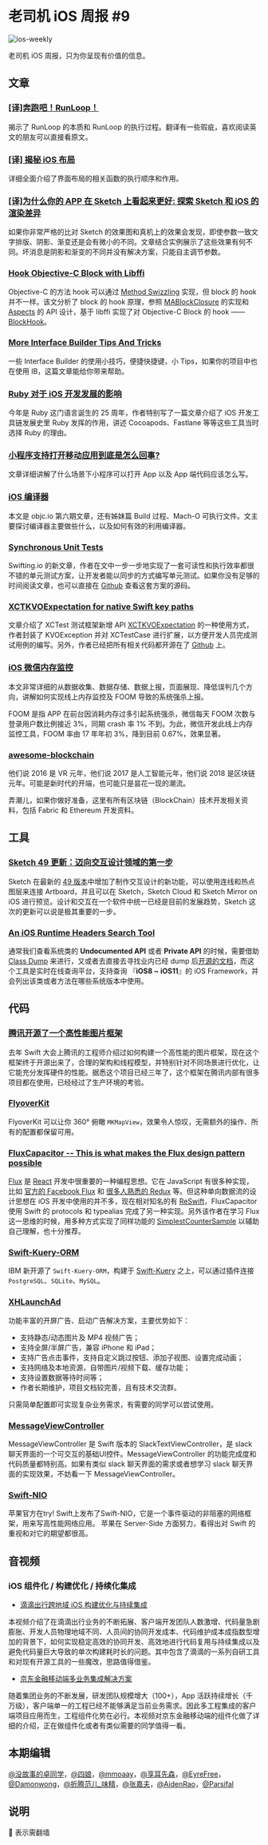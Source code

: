 # 老司机 iOS 周报 #9

![ios-weekly](../assets/ios-weekly.png)

老司机 iOS 周报，只为你呈现有价值的信息。

## 文章

### [[译]奔跑吧！RunLoop！](https://juejin.im/post/5a951cb26fb9a0633229d4ec)

揭示了 RunLoop 的本质和 RunLoop 的执行过程。翻译有一些瑕疵，喜欢阅读英文的朋友可以直接看原文。

### [[译] 揭秘 iOS 布局](https://juejin.im/post/5a951c655188257a804abf94)

详细全面介绍了界面布局的相关函数的执行顺序和作用。


### [[译]为什么你的 APP 在 Sketch 上看起来更好: 探索 Sketch 和 iOS 的渲染差异](https://juejin.im/post/5a9572575188257a61326630)

如果你非常严格的比对 Sketch 的效果图和真机上的效果会发现，即使参数一致文字排版、阴影、渐变还是会有微小的不同。文章结合实例展示了这些效果有何不同。坏消息是阴影和渐变的不同并没有解决方案，只能自主调节参数。

### [Hook Objective-C Block with Libffi](http://yulingtianxia.com/blog/2018/02/28/Hook-Objective-C-Block-with-Libffi/)

Objective-C 的方法 hook 可以通过 [Method Swizzling](http://nshipster.cn/method-swizzling/) 实现，但 block 的 hook 并不一样。该文分析了 block 的 hook 原理，参照 [MABlockClosure](https://github.com/mikeash/MABlockClosure) 的实现和 [Aspects](https://github.com/steipete/Aspects) 的 API 设计，基于 libffi 实现了对 Objective-C Block 的 hook —— [BlockHook](https://github.com/yulingtianxia/BlockHook)。

### [More Interface Builder Tips And Tricks](https://useyourloaf.com/blog/more-interface-builder-tips-and-tricks/?utm_campaign=iOS%2BDev%2BWeekly&utm_source=iOS%2BDev%2BWeekly%2BIssue%2B340)

一些 Interface Builder 的使用小技巧，便捷快捷键，小 Tips，如果你的项目中也在使用 IB，这篇文章能给你带来帮助。

### [Ruby 对于 iOS 开发发展的影响](https://medium.com/xcblog/a-history-of-ruby-inside-ios-development-427b5a09f91e)

今年是 Ruby 这门语言诞生的 25 周年，作者特别写了一篇文章介绍了 iOS 开发工具链发展史里 Ruby 发挥的作用，讲述 Cocoapods、Fastlane 等等这些工具当时选择 Ruby 的理由。

### [小程序支持打开移动应用到底是怎么回事?](http://supermokey.com/2018/01/27/miniprogram-open-app/)

文章详细讲解了什么场景下小程序可以打开 App 以及 App 端代码应该怎么写。

### [iOS 编译器](https://objccn.io/issue-6-2/)

本文是 objc.io 第六期文章，还有姊妹篇 Build 过程、Mach-O 可执行文件。文主要探讨编译器主要做些什么，以及如何有效的利用编译器。

### [Synchronous Unit Tests](https://swifting.io/blog/2018/03/03/50-synchronous-unit-tests/)

Swifting.io 的新文章，作者在文中一步一步地实现了一套可读性和执行效率都很不错的单元测试方案，让开发者能以同步的方式编写单元测试。如果你没有足够的时间阅读文章，也可以直接在 [Github](https://github.com/swiftingio/sync-unit-testing-50?utm_source=swifting.io&utm_medium=web&utm_campaign=blog%20post) 查看这套方案的源码。

### [XCTKVOExpectation for native Swift key paths](https://oleb.net/blog/2018/02/xctkvoexpectation-swift-keypaths/)

文章介绍了 XCTest 测试框架新增 API [XCTKVOExpectation](https://developer.apple.com/documentation/xctest/xctkvoexpectation) 的一种使用方式，作者封装了 KVOException 并对 XCTestCase 进行扩展，以方便开发人员完成测试用例的编写。另外，作者已经把所有相关代码都开源在了 [Github](https://gist.github.com/ole/efe13925abd8e8ea2c7926e9a3131abf) 上。

### [iOS 微信内存监控](https://mp.weixin.qq.com/s/r0Q7um7P1p2gIb0aHldyNw)

本文非常详细的从数据收集、数据存储、数据上报，页面展现、降低误判几个方向，讲解如何实现线上内存监控及 FOOM 导致的系统强杀上报。

FOOM 是指 APP 在前台因消耗内存过多引起系统强杀，微信每天 FOOM 次数与登录用户数比例接近 3%，同期 crash 率 1% 不到。为此，微信开发此线上内存监控工具，FOOM 率由 17 年年初 3%，降到目前 0.67%，效果显著。

### [awesome-blockchain](https://github.com/chaozh/awesome-blockchain)

他们说 2016 是 VR 元年，他们说 2017 是人工智能元年，他们说 2018 是区块链元年。可能是新时代的开端，也可能只是昙花一现的潮流。

弄潮儿，如果你做好准备，这里有所有区块链（BlockChain）技术开发相关资料，包括 Fabric 和 Ethereum 开发资料。

## 工具

### [Sketch 49 更新：迈向交互设计领域的第一步](https://sspai.com/post/43466)

Sketch 在最新的 [49 版本](https://blog.sketchapp.com/prototyping-libraries-on-sketch-cloud-and-an-official-ios-ui-kit-in-sketch-49-bf090c70796c)中增加了制作交互设计的新功能，可以使用连线和热点图层来连接 Artboard，并且可以在 Sketch，Sketch Cloud 和 Sketch Mirror on iOS 进行预览。设计和交互在一个软件中统一已经是目前的发展趋势，Sketch 这次的更新可以说是极其重要的一步。

### [An iOS Runtime Headers Search Tool](http://developer.limneos.net/index.php)

通常我们查看系统类的 **Undocumented API** 或者 **Private API** 的时候，需要借助 [Class Dump](https://github.com/nygard/class-dump) 来进行，又或者去直接去寻找业内已经 dump 后[开源的文档](https://github.com/nst/iOS-Runtime-Headers)，而这个工具是实时在线查询平台，支持查询 『**iOS8 ~ iOS11**』的 iOS Framework，并会列出该类或者方法在哪些系统版本中使用。

## 代码

### [腾讯开源了一个高性能图片框架](https://github.com/Tencent/LKImageKit)

去年 Swift 大会上腾讯的工程师介绍过如何构建一个高性能的图片框架，现在这个框架终于开源出来了，合理的架构和线程模型，并特别针对不同场景进行优化，让它能充分发挥硬件的性能。据悉这个项目已经三年了，这个框架在腾讯内部有很多项目都在使用，已经经过了生产环境的考验。

### [FlyoverKit](https://github.com/SvenTiigi/FlyoverKit)

FlyoverKit 可以让你 360° 俯瞰 `MKMapView`，效果令人惊叹，无需额外的操作、所有的配置都保留可用。

### [FluxCapacitor -- This is what makes the Flux design pattern possible](https://github.com/marty-suzuki/FluxCapacitor)

[Flux](https://facebook.github.io/flux/) 是 [React](https://github.com/facebook/react) 开发中很重要的一种编程思想。它在 JavaScript 有很多种实现，比如 [官方的 Facebook Flux](https://github.com/facebook/flux) 和 [很多人熟悉的 Redux](https://github.com/reactjs/redux) 等。但这种单向数据流的设计思想在 iOS 开发中使用的并不多，现在相对知名的有 [ReSwift](https://github.com/ReSwift/ReSwift)，FluxCapacitor 使用 Swift 的 protocols 和 typealias 完成了另一种实现。另外该作者在学习 Flux 这一思维的时候，用多种方式实现了同样功能的 [SimplestCounterSample](https://github.com/marty-suzuki/SimplestCounterSample) 以辅助自己理解，也十分推荐。

### [Swift-Kuery-ORM](https://github.com/IBM-Swift/Swift-Kuery-ORM)

IBM 新开源了 `Swift-Kuery-ORM`，构建于 [Swift-Kuery](https://github.com/IBM-Swift/Swift-Kuery) 之上，可以通过插件连接 `PostgreSQL`、`SQLite`、`MySQL`。

### [XHLaunchAd](https://github.com/CoderZhuXH/XHLaunchAd)

功能丰富的开屏广告、启动广告解决方案，主要优势如下：

- 支持静态/动态图片及 MP4 视频广告；
- 支持全屏/半屏广告，兼容 iPhone 和 iPad；
- 支持广告点击事件，支持自定义跳过按钮、添加子视图、设置完成动画；
- 支持网络及本地资源，自带图片/视频下载、缓存功能；
- 支持设置数据等待时间等；
- 作者长期维护，项目文档较完善，且有技术交流群。

只需简单配置即可实现复杂业务需求，有需要的同学可以尝试使用。

### [MessageViewController](https://github.com/GitHawkApp/MessageViewController)

MessageViewController 是 Swift 版本的 SlackTextViewController，是 slack 聊天界面的一个可交互的基础UI控件。MessageViewController 的功能完成度和代码质量都特别高。如果有类似 slack 聊天界面的需求或者想学习 slack 聊天界面的实现效果，不妨看一下 MessageViewController。

### [Swift-NIO](https://github.com/apple/swift-nio)

苹果官方在try! Swift上发布了Swift-NIO，它是一个事件驱动的非阻塞的网络框架，用来写高性能网络应用。
苹果在 Server-Side 方面努力，看得出对 Swift 的重视和对它的期望都很高。

## 音视频

### iOS 组件化 / 构建优化 / 持续化集成

- [滴滴出行跨地域 iOS 构建优化与持续集成](http://www.infoq.com/cn/presentations/optimization-and-continuous-integration-of-xiaojukeji-ios-construction)

本视频介绍了在滴滴出行业务的不断拓展、客户端开发团队人数激增、代码量急剧膨胀、开发人员物理地域不同、人员间的协同开发成本、代码维护成本成指数型增加的背景下，如何实现稳定高效的协同开发、高效地进行代码复用与持续集成以及避免代码量巨大导致的单次构建耗时长的问题。其中包含了滴滴的一系列自研工具和对现有开源工具的一些魔改，思路值得借鉴。

- [京东金融移动端多业务集成解决方案](http://www.infoq.com/cn/presentations/multi-service-integration-solution-for-jingdong-financial-mobile-terminal)

随着集团业务的不断发展，研发团队规模增大（100+），App 活跃持续增长（千万级），客户端单一的工程已经不能够满足当前业务需求。因此多工程集成的客户端项目应用而生，工程组件化势在必行。本视频对京东金融移动端的组件化做了详细的介绍，正在做组件化或者有类似需要的同学值得一看。

## 本期编辑

[@没故事的卓同学](https://weibo.com/1926303682/profile)，[@四娘](https://kemchenj.github.io)，[@mmoaay](https://weibo.com/u/1302422271)，[@享耳先森](https://github.com/iblacksun)，[@EyreFree](https://weibo.com/eyrefree777)，[@Damonwong](https://weibo.com/damonone)，[@折腾范儿_味精](http://weibo.com/agvicking)，[@张嘉夫](https://weibo.com/2949394297)，[@AidenRao](https://weibo.com/AidenRao)，[@Parsifal](https://weibo.com/parsifalchang)

## 说明

🚧 表示需翻墙


